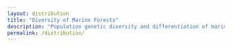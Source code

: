 ```yaml
---
layout: distribution
title: "Diversity of Marine Forests"
description: "Population genetic diversity and differentiation of marine forests."
permalink: /distribution/
---
```

